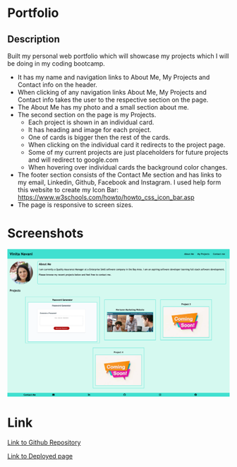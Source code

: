 # Portfolio

## Description

Built my personal web portfolio which will showcase my projects which I will be doing in my coding bootcamp.

- It has my name and navigation links to About Me, My Projects and Contact info on the header.
- When clicking of any navigation links About Me, My Projects and Contact info takes the user to the respective section on the page.
- The About Me has my photo and a small section about me.
- The second section on the page is my Projects.
    - Each project is shown in an individual card.
    - It has heading and image for each project.
    - One of cards is bigger then the rest of the cards.
    - When clicking on the individual card it redirects to the project page.
    - Some of my current projects are just placeholders for future projects and will redirect to google.com
    - When hovering over individual cards the background color changes.
- The footer section consists of the Contact Me section and has links to my email, Linkedin, Github, Facebook and Instagram. I used help form this website to create my Icon Bar: https://www.w3schools.com/howto/howto_css_icon_bar.asp
- The page is responsive to screen sizes.


# Screenshots

![Screenshot for project](./assets/images/MyPortfolio.png)


# Link

[Link to Github Repository](https://github.com/vini3076/Challenge_2_Web_Portfolio)


[Link to Deployed page](https://vini3076.github.io/Challenge_2_Web_Portfolio/)
